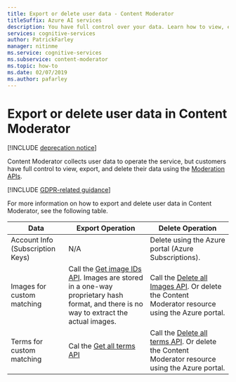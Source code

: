 ```yaml
---
title: Export or delete user data - Content Moderator
titleSuffix: Azure AI services
description: You have full control over your data. Learn how to view, export or delete your data in Content Moderator.
services: cognitive-services
author: PatrickFarley
manager: nitinme
ms.service: cognitive-services
ms.subservice: content-moderator
ms.topic: how-to
ms.date: 02/07/2019
ms.author: pafarley
---
```


# Export or delete user data in Content Moderator

[!INCLUDE [deprecation notice](includes/tool-deprecation.md)]

Content Moderator collects user data to operate the service, but customers have full control to view, export, and delete their data using the [Moderation APIs](./api-reference.md).

[!INCLUDE [GDPR-related guidance](../../../includes/gdpr-intro-sentence.md)]

For more information on how to export and delete user data in Content Moderator, see the following table.

| Data | Export Operation | Delete Operation |
| ---- | ---------------- | ---------------- |
| Account Info (Subscription Keys) | N/A | Delete using the Azure portal (Azure Subscriptions). |
| Images for custom matching | Call the [Get image IDs API](https://westus.dev.cognitive.microsoft.com/docs/services/57cf755e3f9b070c105bd2c2/operations/57cf755e3f9b070868a1f676). Images are stored in a one-way proprietary hash format, and there is no way to extract the actual images. | Call the [Delete all Images API](https://westus.dev.cognitive.microsoft.com/docs/services/57cf755e3f9b070c105bd2c2/operations/57cf755e3f9b070868a1f686). Or delete the Content Moderator resource using the Azure portal. |
| Terms for custom matching	| Cal the [Get all terms API](https://westus.dev.cognitive.microsoft.com/docs/services/57cf755e3f9b070c105bd2c2/operations/57cf755e3f9b070868a1f67e) | Call the [Delete all terms API](https://westus.dev.cognitive.microsoft.com/docs/services/57cf755e3f9b070c105bd2c2/operations/57cf755e3f9b070868a1f67d). Or delete the Content Moderator resource using the Azure portal. |
